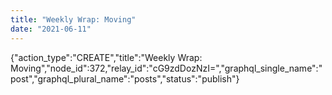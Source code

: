 ```yaml
---
title: "Weekly Wrap: Moving"
date: "2021-06-11"
---
```


{"action\_type":"CREATE","title":"Weekly Wrap: Moving","node\_id":372,"relay\_id":"cG9zdDozNzI=","graphql\_single\_name":"post","graphql\_plural\_name":"posts","status":"publish"}
